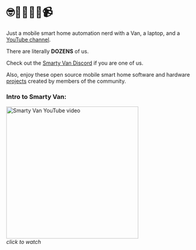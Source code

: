 # 🤓🚐👨🏻‍💻📹

Just a mobile smart home automation nerd with a Van, a laptop, and a [YouTube channel](https://www.youtube.com/@SmartyVan).

There are literally **DOZENS** of us.

Check out the [Smarty Van Discord](https://discord.gg/3rqeqES3zP) if you are one of us.

Also, enjoy these open source mobile smart home software and hardware [projects](https://smartyvan.github.io/Community-Projects/) created by members of the community.

### Intro to Smarty Van:

[<img width="350" alt="Smarty Van YouTube video" src="https://img.youtube.com/vi/hbZcyWUx9Uo/maxresdefault.jpg"/>](https://www.youtube.com/watch?v=hbZcyWUx9Uo)\
*click to watch*
